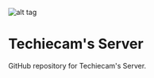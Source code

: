 ![alt tag](https://imgur.com/a/SIlr2)

# Techiecam's Server

GitHub repository for Techiecam's Server.
